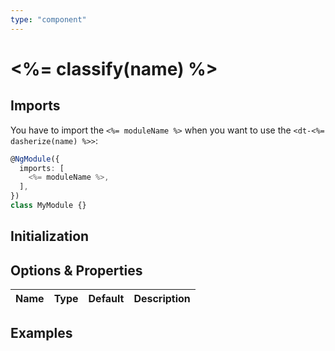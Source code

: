 ```yaml
---
type: "component"
---
```


# <%= classify(name) %>

<docs-source-example example="Default<%= classify(name) %>ExampleComponent"></docs-source-example>

## Imports

You have to import the `<%= moduleName %>` when you want to use the `<dt-<%= dasherize(name) %>>`:

```typescript
@NgModule({
  imports: [
    <%= moduleName %>,
  ],
})
class MyModule {}
```

## Initialization


## Options & Properties

| Name | Type | Default | Description |
| --- | --- | --- | --- |

## Examples

